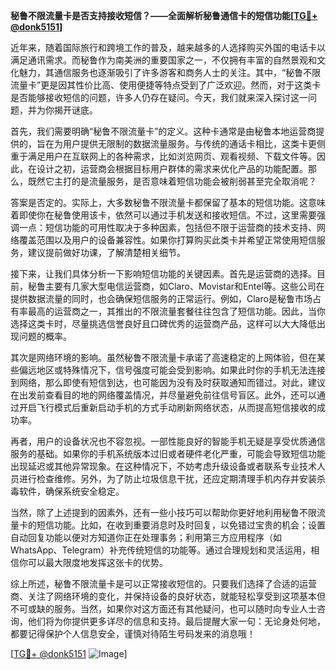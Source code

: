 **秘鲁不限流量卡是否支持接收短信？——全面解析秘鲁通信卡的短信功能[[TG💪+ @donk5151](https://t.me/s/donk5151)]**

近年来，随着国际旅行和跨境工作的普及，越来越多的人选择购买外国的电话卡以满足通讯需求。而秘鲁作为南美洲的重要国家之一，不仅拥有丰富的自然景观和文化魅力，其通信服务也逐渐吸引了许多游客和商务人士的关注。其中，“秘鲁不限流量卡”更是因其性价比高、使用便捷等特点受到了广泛欢迎。然而，对于这类卡是否能够接收短信的问题，许多人仍存在疑问。今天，我们就来深入探讨这一问题，并为你揭开谜底。

首先，我们需要明确“秘鲁不限流量卡”的定义。这种卡通常是由秘鲁本地运营商提供的，旨在为用户提供无限制的数据流量服务。与传统的通话卡相比，这类卡更侧重于满足用户在互联网上的各种需求，比如浏览网页、观看视频、下载文件等。因此，在设计之初，运营商会根据目标用户群体的需求来优化产品的功能配置。那么，既然它主打的是流量服务，是否意味着短信功能会被削弱甚至完全取消呢？

答案是否定的。实际上，大多数秘鲁不限流量卡都保留了基本的短信功能。这意味着即使你在秘鲁使用该卡，依然可以通过手机发送和接收短信。不过，这里需要强调一点：短信功能的可用性取决于多种因素，包括但不限于运营商的技术支持、网络覆盖范围以及用户的设备兼容性。如果你打算购买此类卡并希望正常使用短信服务，建议提前做好功课，了解清楚相关细节。

接下来，让我们具体分析一下影响短信功能的关键因素。首先是运营商的选择。目前，秘鲁主要有几家大型电信运营商，如Claro、Movistar和Entel等。这些公司在提供数据流量的同时，也会确保短信服务的正常运行。例如，Claro是秘鲁市场占有率最高的运营商之一，其推出的不限流量套餐往往包含了短信功能。因此，当你选择这类卡时，尽量挑选信誉良好且口碑优秀的运营商产品，这样可以大大降低出现问题的概率。

其次是网络环境的影响。虽然秘鲁不限流量卡承诺了高速稳定的上网体验，但在某些偏远地区或特殊情况下，信号强度可能会受到影响。如果此时你的手机无法连接到网络，那么即使有短信到达，也可能因为没有及时获取通知而错过。对此，建议在出发前查看目的地的网络覆盖情况，并尽量避免前往信号盲区。此外，还可以通过开启飞行模式后重新启动手机的方式手动刷新网络状态，从而提高短信接收的成功率。

再者，用户的设备状况也不容忽视。一部性能良好的智能手机无疑是享受优质通信服务的基础。如果你的手机系统版本过旧或者硬件老化严重，可能会导致短信功能出现延迟或其他异常现象。在这种情况下，不妨考虑升级设备或者联系专业技术人员进行检查维修。另外，为了防止垃圾信息干扰，还应定期清理手机内存并安装杀毒软件，确保系统安全稳定。

当然，除了上述提到的因素外，还有一些小技巧可以帮助你更好地利用秘鲁不限流量卡的短信功能。比如，在收到重要消息时及时回复，以免错过宝贵的机会；设置自动回复功能以便对方知道你正在处理事务；利用第三方应用程序（如WhatsApp、Telegram）补充传统短信的功能等。通过合理规划和灵活运用，相信你可以最大限度地发挥这张卡的优势。

综上所述，秘鲁不限流量卡是可以正常接收短信的。只要我们选择了合适的运营商、关注了网络环境的变化，并保持设备的良好状态，就能轻松享受到这项基本但不可或缺的服务。当然，如果你对这方面还有其他疑问，也可以随时向专业人士咨询，他们将为你提供更多详尽的信息和支持。最后提醒大家一句：无论身处何地，都要记得保护个人信息安全，谨慎对待陌生号码发来的消息哦！

[[TG💪+ @donk5151](https://t.me/s/donk5151) ![Image](https://i.postimg.cc/rwNCRYN7/Snipaste-2025-04-30-17-27-05.png)]
